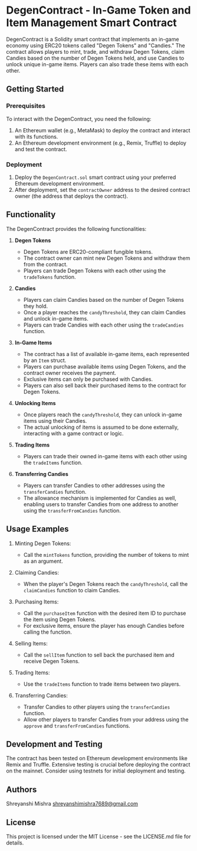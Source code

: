 # DegenContract - In-Game Token and Item Management Smart Contract

DegenContract is a Solidity smart contract that implements an in-game economy using ERC20 tokens called "Degen Tokens" and "Candies." The contract allows players to mint, trade, and withdraw Degen Tokens, claim Candies based on the number of Degen Tokens held, and use Candies to unlock unique in-game items. Players can also trade these items with each other.

## Getting Started

### Prerequisites

To interact with the DegenContract, you need the following:

1. An Ethereum wallet (e.g., MetaMask) to deploy the contract and interact with its functions.
2. An Ethereum development environment (e.g., Remix, Truffle) to deploy and test the contract.

### Deployment

1. Deploy the `DegenContract.sol` smart contract using your preferred Ethereum development environment.
2. After deployment, set the `contractOwner` address to the desired contract owner (the address that deploys the contract).

## Functionality

The DegenContract provides the following functionalities:

1. **Degen Tokens**
   - Degen Tokens are ERC20-compliant fungible tokens.
   - The contract owner can mint new Degen Tokens and withdraw them from the contract.
   - Players can trade Degen Tokens with each other using the `tradeTokens` function.

2. **Candies**
   - Players can claim Candies based on the number of Degen Tokens they hold.
   - Once a player reaches the `candyThreshold`, they can claim Candies and unlock in-game items.
   - Players can trade Candies with each other using the `tradeCandies` function.

3. **In-Game Items**
   - The contract has a list of available in-game items, each represented by an `Item` struct.
   - Players can purchase available items using Degen Tokens, and the contract owner receives the payment.
   - Exclusive items can only be purchased with Candies.
   - Players can also sell back their purchased items to the contract for Degen Tokens.

4. **Unlocking Items**
   - Once players reach the `candyThreshold`, they can unlock in-game items using their Candies.
   - The actual unlocking of items is assumed to be done externally, interacting with a game contract or logic.

5. **Trading Items**
   - Players can trade their owned in-game items with each other using the `tradeItems` function.

6. **Transferring Candies**
   - Players can transfer Candies to other addresses using the `transferCandies` function.
   - The allowance mechanism is implemented for Candies as well, enabling users to transfer Candies from one address to another using the `transferFromCandies` function.

## Usage Examples

1. Minting Degen Tokens:
   - Call the `mintTokens` function, providing the number of tokens to mint as an argument.

2. Claiming Candies:
   - When the player's Degen Tokens reach the `candyThreshold`, call the `claimCandies` function to claim Candies.

3. Purchasing Items:
   - Call the `purchaseItem` function with the desired item ID to purchase the item using Degen Tokens.
   - For exclusive items, ensure the player has enough Candies before calling the function.

4. Selling Items:
   - Call the `sellItem` function to sell back the purchased item and receive Degen Tokens.

5. Trading Items:
   - Use the `tradeItems` function to trade items between two players.

6. Transferring Candies:
   - Transfer Candies to other players using the `transferCandies` function.
   - Allow other players to transfer Candies from your address using the `approve` and `transferFromCandies` functions.

## Development and Testing

The contract has been tested on Ethereum development environments like Remix and Truffle. Extensive testing is crucial before deploying the contract on the mainnet. Consider using testnets for initial deployment and testing.

## Authors
Shreyanshi Mishra shreyanshimishra7689@gmail.com

## License

This project is licensed under the MIT License - see the LICENSE.md file for details.

